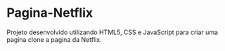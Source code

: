 # Pagina-Netflix
Projeto desenvolvido utilizando HTML5, CSS e JavaScript para criar uma pagina clone a pagina da Netflix.
